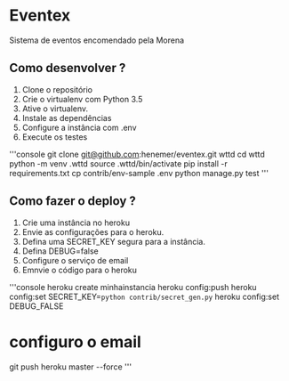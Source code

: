 # Eventex

Sistema de eventos encomendado pela Morena

## Como desenvolver ?

1. Clone o repositório
2. Crie o virtualenv com Python 3.5
3. Ative o virtualenv.
4. Instale as dependências
5. Configure a instância com .env
6. Execute os testes

'''console
git clone git@github.com:henemer/eventex.git wttd
cd wttd
python -m venv .wttd
source .wttd/bin/activate
pip install -r requirements.txt
cp contrib/env-sample .env
python manage.py test
'''

## Como fazer o deploy ?

1. Crie uma instância no heroku
2. Envie as configurações para o heroku.
3. Defina uma SECRET_KEY segura para a instância.
4. Defina DEBUG=false
5. Configure o serviço de email
6. Emnvie o código para o heroku

'''console
heroku create minhainstancia
heroku config:push
heroku config:set SECRET_KEY=`python contrib/secret_gen.py`
heroku config:set DEBUG_FALSE
# configuro o email
git push heroku master --force
'''

